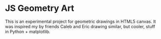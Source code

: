# JS Geometry Art

This is an experimental project for geometric drawings in HTML5 canvas. It was
inspired my by friends Caleb and Eric drawing similar, but cooler, stuff in
Python + matplotlib.
